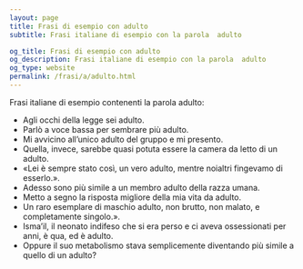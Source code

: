 ```yaml
---
layout: page
title: Frasi di esempio con adulto 
subtitle: Frasi italiane di esempio con la parola  adulto

og_title: Frasi di esempio con adulto 
og_description: Frasi italiane di esempio con la parola  adulto
og_type: website
permalink: /frasi/a/adulto.html
---
```


Frasi italiane di esempio contenenti la parola adulto:


- Agli occhi della legge sei adulto.
- Parlò a voce bassa per sembrare più adulto.
- Mi avvicino all’unico adulto del gruppo e mi presento.
- Quella, invece, sarebbe quasi potuta essere la camera da letto di un adulto.
- «Lei è sempre stato così, un vero adulto, mentre noialtri fingevamo di esserlo.».
- Adesso sono più simile a un membro adulto della razza umana.
- Metto a segno la risposta migliore della mia vita da adulto.
- Un raro esemplare di maschio adulto, non brutto, non malato, e completamente singolo.».
- Isma’il, il neonato indifeso che si era perso e ci aveva ossessionati per anni, è qua, ed è adulto.
- Oppure il suo metabolismo stava semplicemente diventando più simile a quello di un adulto?
